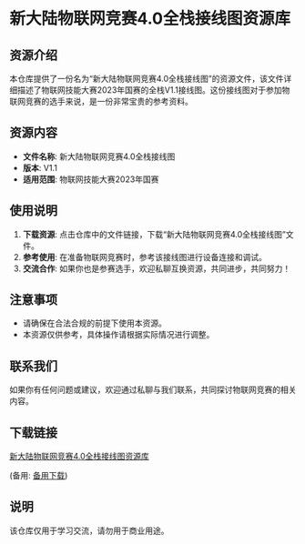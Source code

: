 # 新大陆物联网竞赛4.0全栈接线图资源库

## 资源介绍

本仓库提供了一份名为“新大陆物联网竞赛4.0全栈接线图”的资源文件，该文件详细描述了物联网技能大赛2023年国赛的全栈V1.1接线图。这份接线图对于参加物联网竞赛的选手来说，是一份非常宝贵的参考资料。

## 资源内容

- **文件名称**: 新大陆物联网竞赛4.0全栈接线图
- **版本**: V1.1
- **适用范围**: 物联网技能大赛2023年国赛

## 使用说明

1. **下载资源**: 点击仓库中的文件链接，下载“新大陆物联网竞赛4.0全栈接线图”文件。
2. **参考使用**: 在准备物联网竞赛时，参考该接线图进行设备连接和调试。
3. **交流合作**: 如果你也是参赛选手，欢迎私聊互换资源，共同进步，共同努力！

## 注意事项

- 请确保在合法合规的前提下使用本资源。
- 本资源仅供参考，具体操作请根据实际情况进行调整。

## 联系我们

如果你有任何问题或建议，欢迎通过私聊与我们联系，共同探讨物联网竞赛的相关内容。

## 下载链接
[新大陆物联网竞赛4.0全栈接线图资源库](https://pan.quark.cn/s/e5fe38bb0697) 

(备用: [备用下载](https://pan.baidu.com/s/1pl-2CxgcXgz2Jub70O1lOw?pwd=1234))

## 说明

该仓库仅用于学习交流，请勿用于商业用途。
